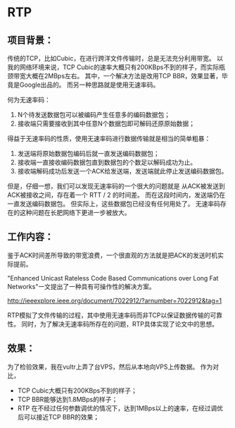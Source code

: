 # RTP

## 项目背景：

传统的TCP，比如Cubic，在进行跨洋文件传输时，总是无法充分利用带宽。
以我的网络环境来说，TCP Cubic的速率大概只有200KBps不到的样子，而实际瓶颈带宽大概在2MBps左右。
其中，一个解决方法是改用TCP BBR，效果显著，毕竟是Google出品的。
而另一种思路就是使用无速率码。

何为无速率码：
  1. N个待发送数据包可以被编码产生任意多的编码数据包；
  2. 接收端只需要接收到其中任意N个数据包即可解码还原原始数据；
  
得益于无速率码的性质，使用无速率码进行数据传输就是相当的简单粗暴：
  1. 发送端将原始数据包编码后就一直发送编码数据包；
  2. 接收端一直接收编码数据包直到数据包的个数足以解码成功为止。
  3. 接收端解码成功后发送一个ACK给发送端，发送端就此停止发送编码数据包。

但是，仔细一想，我们可以发现无速率码的一个很大的问题就是
  从ACK被发送到ACK被接收之间，存在着一个 RTT / 2 的时间差。
  而在这段时间内，发送端仍在一直发送编码数据包。
  但实际上，这些数据包已经没有任何用处了。
  无速率码存在的这种问题在长肥网络下更进一步被放大。

## 工作内容：

鉴于ACK时间差所导致的带宽浪费，一个很直观的方法就是把ACK的发送时机实际提前。

"Enhanced Unicast Rateless Code Based Communications over Long Fat Networks"一文提出了一种具有可操作性的解决方案。

http://ieeexplore.ieee.org/document/7022912/?arnumber=7022912&tag=1

RTP模拟了文件传输的过程，其中使用无速率码而非TCP以保证数据传输的可靠性。
同时，为了解决无速率码所存在的问题，RTP具体实现了论文中的思想。

## 效果：

为了检验效果，我在vultr上弄了台VPS，然后从本地向VPS上传数据。
作为对比，
  * TCP Cubic大概只有200KBps不到的样子；
  * TCP BBR能够达到1.8MBps的样子；
  * RTP 在不经过任何参数调优的情况下，达到1MBps以上的速率，在经过调优后可以接近TCP BBR的效果；
  

  
 




